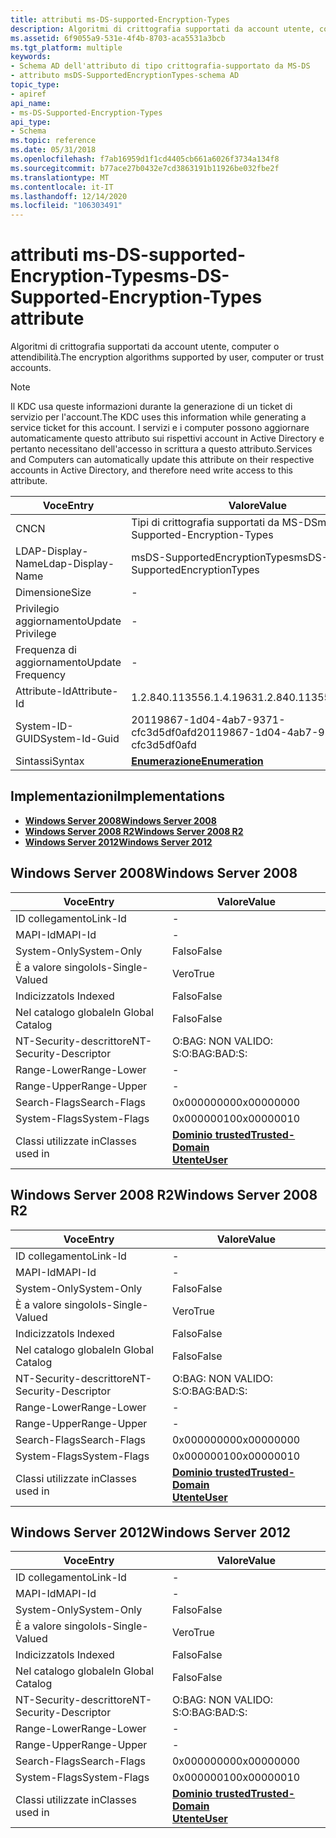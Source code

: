 ```yaml
---
title: attributi ms-DS-supported-Encryption-Types
description: Algoritmi di crittografia supportati da account utente, computer o attendibilità. Si noti che il KDC usa queste informazioni durante la generazione di un ticket di servizio per l'account.
ms.assetid: 6f9055a9-531e-4f4b-8703-aca5531a3bcb
ms.tgt_platform: multiple
keywords:
- Schema AD dell'attributo di tipo crittografia-supportato da MS-DS
- attributo msDS-SupportedEncryptionTypes-schema AD
topic_type:
- apiref
api_name:
- ms-DS-Supported-Encryption-Types
api_type:
- Schema
ms.topic: reference
ms.date: 05/31/2018
ms.openlocfilehash: f7ab16959d1f1cd4405cb661a6026f3734a134f8
ms.sourcegitcommit: b77ace27b0432e7cd3863191b11926be032fbe2f
ms.translationtype: MT
ms.contentlocale: it-IT
ms.lasthandoff: 12/14/2020
ms.locfileid: "106303491"
---
```

# <a name="ms-ds-supported-encryption-types-attribute"></a><span data-ttu-id="8e78f-105">attributi ms-DS-supported-Encryption-Types</span><span class="sxs-lookup"><span data-stu-id="8e78f-105">ms-DS-Supported-Encryption-Types attribute</span></span>

<span data-ttu-id="8e78f-106">Algoritmi di crittografia supportati da account utente, computer o attendibilità.</span><span class="sxs-lookup"><span data-stu-id="8e78f-106">The encryption algorithms supported by user, computer or trust accounts.</span></span>

> [!Note]  
> <span data-ttu-id="8e78f-107">Il KDC usa queste informazioni durante la generazione di un ticket di servizio per l'account.</span><span class="sxs-lookup"><span data-stu-id="8e78f-107">The KDC uses this information while generating a service ticket for this account.</span></span> <span data-ttu-id="8e78f-108">I servizi e i computer possono aggiornare automaticamente questo attributo sui rispettivi account in Active Directory e pertanto necessitano dell'accesso in scrittura a questo attributo.</span><span class="sxs-lookup"><span data-stu-id="8e78f-108">Services and Computers can automatically update this attribute on their respective accounts in Active Directory, and therefore need write access to this attribute.</span></span>

 



| <span data-ttu-id="8e78f-109">Voce</span><span class="sxs-lookup"><span data-stu-id="8e78f-109">Entry</span></span> | <span data-ttu-id="8e78f-110">Valore</span><span class="sxs-lookup"><span data-stu-id="8e78f-110">Value</span></span> |
|-------------------|--------------------------------------|
| <span data-ttu-id="8e78f-111">CN</span><span class="sxs-lookup"><span data-stu-id="8e78f-111">CN</span></span>                | <span data-ttu-id="8e78f-112">Tipi di crittografia supportati da MS-DS</span><span class="sxs-lookup"><span data-stu-id="8e78f-112">ms-DS-Supported-Encryption-Types</span></span>     |
| <span data-ttu-id="8e78f-113">LDAP-Display-Name</span><span class="sxs-lookup"><span data-stu-id="8e78f-113">Ldap-Display-Name</span></span> | <span data-ttu-id="8e78f-114">msDS-SupportedEncryptionTypes</span><span class="sxs-lookup"><span data-stu-id="8e78f-114">msDS-SupportedEncryptionTypes</span></span>        |
| <span data-ttu-id="8e78f-115">Dimensione</span><span class="sxs-lookup"><span data-stu-id="8e78f-115">Size</span></span>              | \-                                   |
| <span data-ttu-id="8e78f-116">Privilegio aggiornamento</span><span class="sxs-lookup"><span data-stu-id="8e78f-116">Update Privilege</span></span>  | \-                                   |
| <span data-ttu-id="8e78f-117">Frequenza di aggiornamento</span><span class="sxs-lookup"><span data-stu-id="8e78f-117">Update Frequency</span></span>  | \-                                   |
| <span data-ttu-id="8e78f-118">Attribute-Id</span><span class="sxs-lookup"><span data-stu-id="8e78f-118">Attribute-Id</span></span>      | <span data-ttu-id="8e78f-119">1.2.840.113556.1.4.1963</span><span class="sxs-lookup"><span data-stu-id="8e78f-119">1.2.840.113556.1.4.1963</span></span>              |
| <span data-ttu-id="8e78f-120">System-ID-GUID</span><span class="sxs-lookup"><span data-stu-id="8e78f-120">System-Id-Guid</span></span>    | <span data-ttu-id="8e78f-121">20119867-1d04-4ab7-9371-cfc3d5df0afd</span><span class="sxs-lookup"><span data-stu-id="8e78f-121">20119867-1d04-4ab7-9371-cfc3d5df0afd</span></span> |
| <span data-ttu-id="8e78f-122">Sintassi</span><span class="sxs-lookup"><span data-stu-id="8e78f-122">Syntax</span></span>            | [<span data-ttu-id="8e78f-123">**Enumerazione**</span><span class="sxs-lookup"><span data-stu-id="8e78f-123">**Enumeration**</span></span>](s-enumeration.md) |



## <a name="implementations"></a><span data-ttu-id="8e78f-124">Implementazioni</span><span class="sxs-lookup"><span data-stu-id="8e78f-124">Implementations</span></span>

-   [<span data-ttu-id="8e78f-125">**Windows Server 2008**</span><span class="sxs-lookup"><span data-stu-id="8e78f-125">**Windows Server 2008**</span></span>](#windows-server-2008)
-   [<span data-ttu-id="8e78f-126">**Windows Server 2008 R2**</span><span class="sxs-lookup"><span data-stu-id="8e78f-126">**Windows Server 2008 R2**</span></span>](#windows-server-2008-r2)
-   [<span data-ttu-id="8e78f-127">**Windows Server 2012**</span><span class="sxs-lookup"><span data-stu-id="8e78f-127">**Windows Server 2012**</span></span>](#windows-server-2012)

## <a name="windows-server-2008"></a><span data-ttu-id="8e78f-128">Windows Server 2008</span><span class="sxs-lookup"><span data-stu-id="8e78f-128">Windows Server 2008</span></span>



| <span data-ttu-id="8e78f-129">Voce</span><span class="sxs-lookup"><span data-stu-id="8e78f-129">Entry</span></span> | <span data-ttu-id="8e78f-130">Valore</span><span class="sxs-lookup"><span data-stu-id="8e78f-130">Value</span></span> |
|------------------------|----------------------------------------------------------------------------------------|
| <span data-ttu-id="8e78f-131">ID collegamento</span><span class="sxs-lookup"><span data-stu-id="8e78f-131">Link-Id</span></span>                | \-                                                                                     |
| <span data-ttu-id="8e78f-132">MAPI-Id</span><span class="sxs-lookup"><span data-stu-id="8e78f-132">MAPI-Id</span></span>                | \-                                                                                     |
| <span data-ttu-id="8e78f-133">System-Only</span><span class="sxs-lookup"><span data-stu-id="8e78f-133">System-Only</span></span>            | <span data-ttu-id="8e78f-134">Falso</span><span class="sxs-lookup"><span data-stu-id="8e78f-134">False</span></span>                                                                                  |
| <span data-ttu-id="8e78f-135">È a valore singolo</span><span class="sxs-lookup"><span data-stu-id="8e78f-135">Is-Single-Valued</span></span>       | <span data-ttu-id="8e78f-136">Vero</span><span class="sxs-lookup"><span data-stu-id="8e78f-136">True</span></span>                                                                                   |
| <span data-ttu-id="8e78f-137">Indicizzato</span><span class="sxs-lookup"><span data-stu-id="8e78f-137">Is Indexed</span></span>             | <span data-ttu-id="8e78f-138">Falso</span><span class="sxs-lookup"><span data-stu-id="8e78f-138">False</span></span>                                                                                  |
| <span data-ttu-id="8e78f-139">Nel catalogo globale</span><span class="sxs-lookup"><span data-stu-id="8e78f-139">In Global Catalog</span></span>      | <span data-ttu-id="8e78f-140">Falso</span><span class="sxs-lookup"><span data-stu-id="8e78f-140">False</span></span>                                                                                  |
| <span data-ttu-id="8e78f-141">NT-Security-descrittore</span><span class="sxs-lookup"><span data-stu-id="8e78f-141">NT-Security-Descriptor</span></span> | <span data-ttu-id="8e78f-142">O:BAG: NON VALIDO: S:</span><span class="sxs-lookup"><span data-stu-id="8e78f-142">O:BAG:BAD:S:</span></span>                                                                           |
| <span data-ttu-id="8e78f-143">Range-Lower</span><span class="sxs-lookup"><span data-stu-id="8e78f-143">Range-Lower</span></span>            | \-                                                                                     |
| <span data-ttu-id="8e78f-144">Range-Upper</span><span class="sxs-lookup"><span data-stu-id="8e78f-144">Range-Upper</span></span>            | \-                                                                                     |
| <span data-ttu-id="8e78f-145">Search-Flags</span><span class="sxs-lookup"><span data-stu-id="8e78f-145">Search-Flags</span></span>           | <span data-ttu-id="8e78f-146">0x00000000</span><span class="sxs-lookup"><span data-stu-id="8e78f-146">0x00000000</span></span>                                                                             |
| <span data-ttu-id="8e78f-147">System-Flags</span><span class="sxs-lookup"><span data-stu-id="8e78f-147">System-Flags</span></span>           | <span data-ttu-id="8e78f-148">0x00000010</span><span class="sxs-lookup"><span data-stu-id="8e78f-148">0x00000010</span></span>                                                                             |
| <span data-ttu-id="8e78f-149">Classi utilizzate in</span><span class="sxs-lookup"><span data-stu-id="8e78f-149">Classes used in</span></span>        | [<span data-ttu-id="8e78f-150">**Dominio trusted**</span><span class="sxs-lookup"><span data-stu-id="8e78f-150">**Trusted-Domain**</span></span>](c-trusteddomain.md)<br/> [<span data-ttu-id="8e78f-151">**Utente**</span><span class="sxs-lookup"><span data-stu-id="8e78f-151">**User**</span></span>](c-user.md)<br/> |



## <a name="windows-server-2008-r2"></a><span data-ttu-id="8e78f-152">Windows Server 2008 R2</span><span class="sxs-lookup"><span data-stu-id="8e78f-152">Windows Server 2008 R2</span></span>



| <span data-ttu-id="8e78f-153">Voce</span><span class="sxs-lookup"><span data-stu-id="8e78f-153">Entry</span></span> | <span data-ttu-id="8e78f-154">Valore</span><span class="sxs-lookup"><span data-stu-id="8e78f-154">Value</span></span> |
|------------------------|----------------------------------------------------------------------------------------|
| <span data-ttu-id="8e78f-155">ID collegamento</span><span class="sxs-lookup"><span data-stu-id="8e78f-155">Link-Id</span></span>                | \-                                                                                     |
| <span data-ttu-id="8e78f-156">MAPI-Id</span><span class="sxs-lookup"><span data-stu-id="8e78f-156">MAPI-Id</span></span>                | \-                                                                                     |
| <span data-ttu-id="8e78f-157">System-Only</span><span class="sxs-lookup"><span data-stu-id="8e78f-157">System-Only</span></span>            | <span data-ttu-id="8e78f-158">Falso</span><span class="sxs-lookup"><span data-stu-id="8e78f-158">False</span></span>                                                                                  |
| <span data-ttu-id="8e78f-159">È a valore singolo</span><span class="sxs-lookup"><span data-stu-id="8e78f-159">Is-Single-Valued</span></span>       | <span data-ttu-id="8e78f-160">Vero</span><span class="sxs-lookup"><span data-stu-id="8e78f-160">True</span></span>                                                                                   |
| <span data-ttu-id="8e78f-161">Indicizzato</span><span class="sxs-lookup"><span data-stu-id="8e78f-161">Is Indexed</span></span>             | <span data-ttu-id="8e78f-162">Falso</span><span class="sxs-lookup"><span data-stu-id="8e78f-162">False</span></span>                                                                                  |
| <span data-ttu-id="8e78f-163">Nel catalogo globale</span><span class="sxs-lookup"><span data-stu-id="8e78f-163">In Global Catalog</span></span>      | <span data-ttu-id="8e78f-164">Falso</span><span class="sxs-lookup"><span data-stu-id="8e78f-164">False</span></span>                                                                                  |
| <span data-ttu-id="8e78f-165">NT-Security-descrittore</span><span class="sxs-lookup"><span data-stu-id="8e78f-165">NT-Security-Descriptor</span></span> | <span data-ttu-id="8e78f-166">O:BAG: NON VALIDO: S:</span><span class="sxs-lookup"><span data-stu-id="8e78f-166">O:BAG:BAD:S:</span></span>                                                                           |
| <span data-ttu-id="8e78f-167">Range-Lower</span><span class="sxs-lookup"><span data-stu-id="8e78f-167">Range-Lower</span></span>            | \-                                                                                     |
| <span data-ttu-id="8e78f-168">Range-Upper</span><span class="sxs-lookup"><span data-stu-id="8e78f-168">Range-Upper</span></span>            | \-                                                                                     |
| <span data-ttu-id="8e78f-169">Search-Flags</span><span class="sxs-lookup"><span data-stu-id="8e78f-169">Search-Flags</span></span>           | <span data-ttu-id="8e78f-170">0x00000000</span><span class="sxs-lookup"><span data-stu-id="8e78f-170">0x00000000</span></span>                                                                             |
| <span data-ttu-id="8e78f-171">System-Flags</span><span class="sxs-lookup"><span data-stu-id="8e78f-171">System-Flags</span></span>           | <span data-ttu-id="8e78f-172">0x00000010</span><span class="sxs-lookup"><span data-stu-id="8e78f-172">0x00000010</span></span>                                                                             |
| <span data-ttu-id="8e78f-173">Classi utilizzate in</span><span class="sxs-lookup"><span data-stu-id="8e78f-173">Classes used in</span></span>        | [<span data-ttu-id="8e78f-174">**Dominio trusted**</span><span class="sxs-lookup"><span data-stu-id="8e78f-174">**Trusted-Domain**</span></span>](c-trusteddomain.md)<br/> [<span data-ttu-id="8e78f-175">**Utente**</span><span class="sxs-lookup"><span data-stu-id="8e78f-175">**User**</span></span>](c-user.md)<br/> |



## <a name="windows-server-2012"></a><span data-ttu-id="8e78f-176">Windows Server 2012</span><span class="sxs-lookup"><span data-stu-id="8e78f-176">Windows Server 2012</span></span>



| <span data-ttu-id="8e78f-177">Voce</span><span class="sxs-lookup"><span data-stu-id="8e78f-177">Entry</span></span> | <span data-ttu-id="8e78f-178">Valore</span><span class="sxs-lookup"><span data-stu-id="8e78f-178">Value</span></span> |
|------------------------|----------------------------------------------------------------------------------------|
| <span data-ttu-id="8e78f-179">ID collegamento</span><span class="sxs-lookup"><span data-stu-id="8e78f-179">Link-Id</span></span>                | \-                                                                                     |
| <span data-ttu-id="8e78f-180">MAPI-Id</span><span class="sxs-lookup"><span data-stu-id="8e78f-180">MAPI-Id</span></span>                | \-                                                                                     |
| <span data-ttu-id="8e78f-181">System-Only</span><span class="sxs-lookup"><span data-stu-id="8e78f-181">System-Only</span></span>            | <span data-ttu-id="8e78f-182">Falso</span><span class="sxs-lookup"><span data-stu-id="8e78f-182">False</span></span>                                                                                  |
| <span data-ttu-id="8e78f-183">È a valore singolo</span><span class="sxs-lookup"><span data-stu-id="8e78f-183">Is-Single-Valued</span></span>       | <span data-ttu-id="8e78f-184">Vero</span><span class="sxs-lookup"><span data-stu-id="8e78f-184">True</span></span>                                                                                   |
| <span data-ttu-id="8e78f-185">Indicizzato</span><span class="sxs-lookup"><span data-stu-id="8e78f-185">Is Indexed</span></span>             | <span data-ttu-id="8e78f-186">Falso</span><span class="sxs-lookup"><span data-stu-id="8e78f-186">False</span></span>                                                                                  |
| <span data-ttu-id="8e78f-187">Nel catalogo globale</span><span class="sxs-lookup"><span data-stu-id="8e78f-187">In Global Catalog</span></span>      | <span data-ttu-id="8e78f-188">Falso</span><span class="sxs-lookup"><span data-stu-id="8e78f-188">False</span></span>                                                                                  |
| <span data-ttu-id="8e78f-189">NT-Security-descrittore</span><span class="sxs-lookup"><span data-stu-id="8e78f-189">NT-Security-Descriptor</span></span> | <span data-ttu-id="8e78f-190">O:BAG: NON VALIDO: S:</span><span class="sxs-lookup"><span data-stu-id="8e78f-190">O:BAG:BAD:S:</span></span>                                                                           |
| <span data-ttu-id="8e78f-191">Range-Lower</span><span class="sxs-lookup"><span data-stu-id="8e78f-191">Range-Lower</span></span>            | \-                                                                                     |
| <span data-ttu-id="8e78f-192">Range-Upper</span><span class="sxs-lookup"><span data-stu-id="8e78f-192">Range-Upper</span></span>            | \-                                                                                     |
| <span data-ttu-id="8e78f-193">Search-Flags</span><span class="sxs-lookup"><span data-stu-id="8e78f-193">Search-Flags</span></span>           | <span data-ttu-id="8e78f-194">0x00000000</span><span class="sxs-lookup"><span data-stu-id="8e78f-194">0x00000000</span></span>                                                                             |
| <span data-ttu-id="8e78f-195">System-Flags</span><span class="sxs-lookup"><span data-stu-id="8e78f-195">System-Flags</span></span>           | <span data-ttu-id="8e78f-196">0x00000010</span><span class="sxs-lookup"><span data-stu-id="8e78f-196">0x00000010</span></span>                                                                             |
| <span data-ttu-id="8e78f-197">Classi utilizzate in</span><span class="sxs-lookup"><span data-stu-id="8e78f-197">Classes used in</span></span>        | [<span data-ttu-id="8e78f-198">**Dominio trusted**</span><span class="sxs-lookup"><span data-stu-id="8e78f-198">**Trusted-Domain**</span></span>](c-trusteddomain.md)<br/> [<span data-ttu-id="8e78f-199">**Utente**</span><span class="sxs-lookup"><span data-stu-id="8e78f-199">**User**</span></span>](c-user.md)<br/> |



 

 





